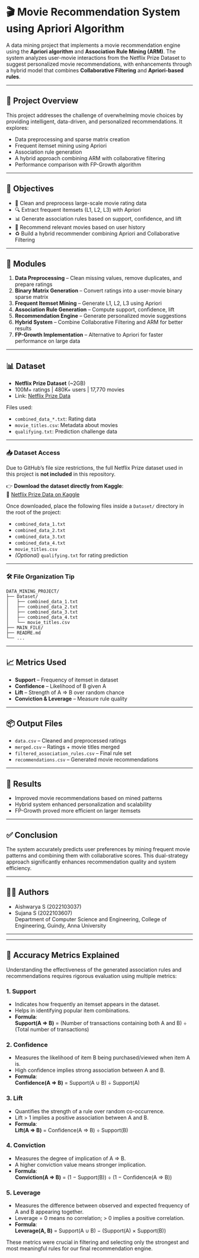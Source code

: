 # 🎬 Movie Recommendation System using Apriori Algorithm

A data mining project that implements a movie recommendation engine using the **Apriori algorithm** and **Association Rule Mining (ARM)**. The system analyzes user-movie interactions from the Netflix Prize Dataset to suggest personalized movie recommendations, with enhancements through a hybrid model that combines **Collaborative Filtering** and **Apriori-based rules**.

---

## 📌 Project Overview

This project addresses the challenge of overwhelming movie choices by providing intelligent, data-driven, and personalized recommendations. It explores:

- Data preprocessing and sparse matrix creation  
- Frequent itemset mining using Apriori  
- Association rule generation  
- A hybrid approach combining ARM with collaborative filtering  
- Performance comparison with FP-Growth algorithm  

---

## 🎯 Objectives

- 🧹 Clean and preprocess large-scale movie rating data  
- 🔍 Extract frequent itemsets (L1, L2, L3) with Apriori  
- 📊 Generate association rules based on support, confidence, and lift  
- 🎥 Recommend relevant movies based on user history  
- ♻️ Build a hybrid recommender combining Apriori and Collaborative Filtering  

---

## 🧱 Modules

1. **Data Preprocessing** – Clean missing values, remove duplicates, and prepare ratings  
2. **Binary Matrix Generation** – Convert ratings into a user-movie binary sparse matrix  
3. **Frequent Itemset Mining** – Generate L1, L2, L3 using Apriori  
4. **Association Rule Generation** – Compute support, confidence, lift  
5. **Recommendation Engine** – Generate personalized movie suggestions  
6. **Hybrid System** – Combine Collaborative Filtering and ARM for better results  
7. **FP-Growth Implementation** – Alternative to Apriori for faster performance on large data  

---

## 📊 Dataset

- **Netflix Prize Dataset** (~2GB)
- 100M+ ratings | 480K+ users | 17,770 movies
- Link: [Netflix Prize Data](https://www.kaggle.com/datasets/netflix-inc/netflix-prize-data)

Files used:
- `combined_data_*.txt`: Rating data
- `movie_titles.csv`: Metadata about movies
- `qualifying.txt`: Prediction challenge data

---

### 📥 Dataset Access

Due to GitHub’s file size restrictions, the full Netflix Prize dataset used in this project is **not included** in this repository.

👉 **Download the dataset directly from Kaggle**:  
🔗 [Netflix Prize Data on Kaggle](https://www.kaggle.com/datasets/netflix-inc/netflix-prize-data)

Once downloaded, place the following files inside a `Dataset/` directory in the root of the project:

- `combined_data_1.txt`
- `combined_data_2.txt`
- `combined_data_3.txt`
- `combined_data_4.txt`
- `movie_titles.csv`
- *(Optional)* `qualifying.txt` for rating prediction

---

### 🛠 File Organization Tip

```
DATA_MINING_PROJECT/
├── Dataset/
│   ├── combined_data_1.txt
│   ├── combined_data_2.txt
│   ├── combined_data_3.txt
│   ├── combined_data_4.txt
│   └── movie_titles.csv
├── MAIN_FILE/
├── README.md
└── ...
```

---

## 📈 Metrics Used

- **Support** – Frequency of itemset in dataset  
- **Confidence** – Likelihood of B given A  
- **Lift** – Strength of A ⇒ B over random chance  
- **Conviction & Leverage** – Measure rule quality  

---

## 📦 Output Files

- `data.csv` – Cleaned and preprocessed ratings  
- `merged.csv` – Ratings + movie titles merged  
- `filtered_association_rules.csv` – Final rule set  
- `recommendations.csv` – Generated movie recommendations  

---

## 🧪 Results

- Improved movie recommendations based on mined patterns
- Hybrid system enhanced personalization and scalability
- FP-Growth proved more efficient on larger itemsets

---

## ✅ Conclusion

The system accurately predicts user preferences by mining frequent movie patterns and combining them with collaborative scores. This dual-strategy approach significantly enhances recommendation quality and system efficiency.

---

## 👩‍💻 Authors

- Aishwarya S (2022103037)  
- Sujana S (2022103607)  
Department of Computer Science and Engineering, College of Engineering, Guindy, Anna University  

---


---

## 📐 Accuracy Metrics Explained

Understanding the effectiveness of the generated association rules and recommendations requires rigorous evaluation using multiple metrics:

### 1. **Support**
- Indicates how frequently an itemset appears in the dataset.
- Helps in identifying popular item combinations.
- **Formula**:  
  **Support(A ⇒ B)** = (Number of transactions containing both A and B) ÷ (Total number of transactions)

### 2. **Confidence**
- Measures the likelihood of item B being purchased/viewed when item A is.
- High confidence implies strong association between A and B.
- **Formula**:  
  **Confidence(A ⇒ B)** = Support(A ∪ B) ÷ Support(A)

### 3. **Lift**
- Quantifies the strength of a rule over random co-occurrence.
- Lift > 1 implies a positive association between A and B.
- **Formula**:  
  **Lift(A ⇒ B)** = Confidence(A ⇒ B) ÷ Support(B)

### 4. **Conviction**
- Measures the degree of implication of A ⇒ B.
- A higher conviction value means stronger implication.
- **Formula**:  
  **Conviction(A ⇒ B)** = (1 − Support(B)) ÷ (1 − Confidence(A ⇒ B))

### 5. **Leverage**
- Measures the difference between observed and expected frequency of A and B appearing together.
- Leverage = 0 means no correlation; > 0 implies a positive correlation.
- **Formula**:  
  **Leverage(A, B)** = Support(A ∪ B) − (Support(A) × Support(B))

These metrics were crucial in filtering and selecting only the strongest and most meaningful rules for our final recommendation engine.